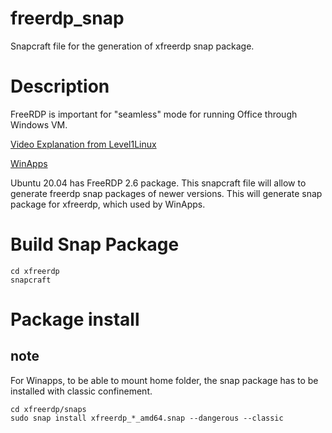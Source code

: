 # freerdp_snap
Snapcraft file for the generation of xfreerdp snap package.

# Description

FreeRDP is important for "seamless" mode for running Office through Windows VM.

[Video Explanation from Level1Linux](https://www.youtube.com/watch?v=0qYf-mehpvg)

[WinApps](https://github.com/Fmstrat/winapps)

Ubuntu 20.04 has FreeRDP 2.6 package. This snapcraft file will allow to generate freerdp snap packages of newer versions.
This will generate snap package for xfreerdp, which used by WinApps.

# Build Snap Package

```
cd xfreerdp
snapcraft
```


# Package install

## note

For Winapps, to be able to mount home folder, the snap package has to be installed with classic confinement.

```
cd xfreerdp/snaps
sudo snap install xfreerdp_*_amd64.snap --dangerous --classic
```